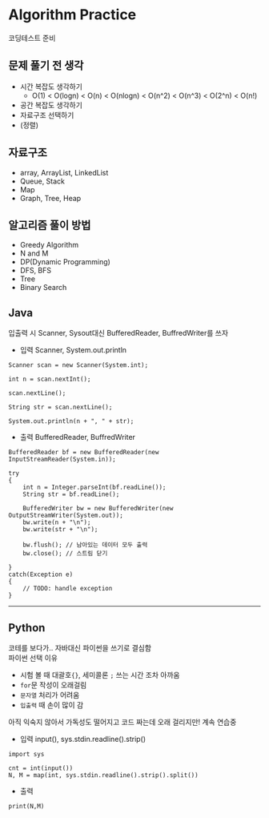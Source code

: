 # Algorithm Practice
코딩테스트 준비

## 문제 풀기 전 생각 
- 시간 복잡도 생각하기
  + O(1) < O(logn) < O(n) < O(nlogn) < O(n^2) < O(n^3) < O(2^n) < O(n!)
- 공간 복잡도 생각하기 
- 자료구조 선택하기 
- (정렬)

## 자료구조 
- array, ArrayList, LinkedList
- Queue, Stack
- Map
- Graph, Tree, Heap

## 알고리즘 풀이 방법

- Greedy Algorithm
- N and M
- DP(Dynamic Programming)
- DFS, BFS
- Tree
- Binary Search

## Java  
입출력 시 Scanner, Sysout대신 BufferedReader, BuffredWriter를 쓰자  
+ 입력 Scanner, System.out.println  
```  
Scanner scan = new Scanner(System.int);

int n = scan.nextInt();

scan.nextLine();

String str = scan.nextLine();

System.out.println(n + ", " + str);
```  

+ 출력 BufferedReader, BuffredWriter  
```  
BufferedReader bf = new BufferedReader(new InputStreamReader(System.in));

try
{
    int n = Integer.parseInt(bf.readLine());
    String str = bf.readLine();

    BufferedWriter bw = new BufferedWriter(new OutputStreamWriter(System.out));
    bw.write(n + "\n");
    bw.write(str + "\n");

    bw.flush(); // 남아있는 데이터 모두 출력
    bw.close(); // 스트림 닫기

}
catch(Exception e)
{
	// TODO: handle exception
}
```  
<hr>

## Python   
코테를 보다가.. 자바대신 파이썬을 쓰기로 결심함  
파이썬 선택 이유   

- 시험 볼 때 대괄호```{}```, 세미콜론 ```;``` 쓰는 시간 조차 아까움  
- ```for```문 작성이 오래걸림  
- ```문자열``` 처리가 어려움   
- ```입출력``` 때 손이 많이 감 

아직 익숙지 않아서 가독성도 떨어지고 코드 짜는데 오래 걸리지만! 계속 연습중  


- 입력 input(), sys.stdin.readline().strip()
```
import sys

cnt = int(input())
N, M = map(int, sys.stdin.readline().strip().split())
```
- 출력
```
print(N,M)
```